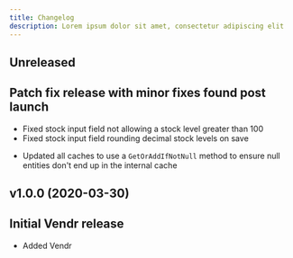 ```yaml
---
title: Changelog
description: Lorem ipsum dolor sit amet, consectetur adipiscing elit
---
```


## Unreleased 
Patch fix release with minor fixes found post launch
--- 

<changelog>
<changelog-group category="Fixed">  

    
* Fixed stock input field not allowing a stock level greater than 100
* Fixed stock input field rounding decimal stock levels on save


</changelog-group>
<changelog-group category="Changed">  

    
* Updated all caches to use a `GetOrAddIfNotNull` method to ensure null entities don't end up in the internal cache


</changelog-group>
</changelog>

## v1.0.0 (2020-03-30) 
Initial Vendr release
--- 

<changelog>
<changelog-group category="Added">  

    
* Added Vendr


</changelog-group>
</changelog>